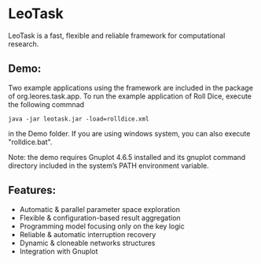 LeoTask
=======

LeoTask is a fast, flexible and reliable framework for computational research. 

## Demo:
Two example applications using the framework are included in the package of org.leores.task.app.
To run the example application of Roll Dice, execute the following commnad

    java -jar leotask.jar -load=rolldice.xml

in the Demo folder. If you are using windows system, you can also execute "rolldice.bat". 

Note: the demo requires Gnuplot 4.6.5 installed and its gnuplot command directory included in the
system’s PATH environment variable.


## Features:

* Automatic & parallel parameter space exploration
* Flexible & configuration-based result aggregation
* Programming model focusing only on the key logic
* Reliable & automatic interruption recovery
* Dynamic & cloneable networks structures
* Integration with Gnuplot




